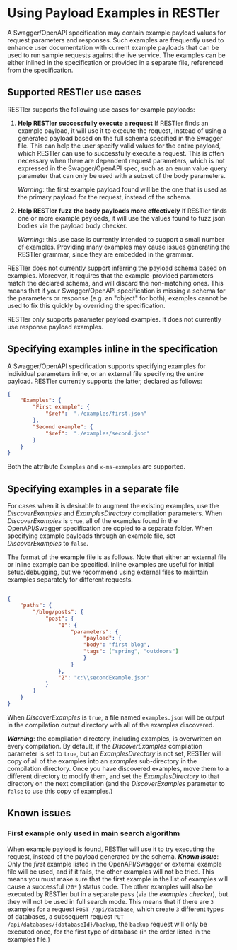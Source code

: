 # Using Payload Examples in RESTler

A Swagger/OpenAPI specification may contain example payload values for
request parameters and responses.  Such examples are frequently used
to enhance user documentation with current example payloads that can
be used to run sample requests against the live service.  The examples can be either inlined
in the specification or provided in a separate file, referenced from
the specification.

## Supported RESTler use cases

RESTler supports the following use cases for example payloads:

1. **Help RESTler successfully execute a request** If RESTler finds an example payload, it will use it to execute the request, instead of using a generated payload based on the full schema specified in the Swagger file.   This can help the user specify valid values for the entire payload, which RESTler can use to successfully execute a request.  This is often necessary when there are dependent request parameters, which is not expressed in the Swagger/OpenAPI spec, such as an enum value query parameter that can only be used with a subset of the body parameters.

   *Warning*: the first example payload found will be the one that is used as the primary payload for the request, instead of the schema.

2. **Help RESTler fuzz the body payloads more effectively**  If RESTler finds one or more example payloads, it will use the values found to fuzz json bodies via the payload body checker.

   *Warning*: this use case is currently intended to support a small number of examples.  Providing many examples may cause issues generating the RESTler grammar, since they are embedded in the grammar.

RESTler does not currently support inferring the payload schema based on examples.  Moreover, it requires that the example-provided parameters match the declared schema, and will discard the non-matching ones.  This means that if your Swagger/OpenAPI specification is missing a schema for the parameters or response (e.g. an "object" for both), examples cannot be used to fix this quickly by overriding the specification.

RESTler only supports parameter payload examples.  It does not currently use response payload examples.

## Specifying examples inline in the specification

A Swagger/OpenAPI specification supports specifying examples for individual parameters inline, or an external file specifying the entire payload.  RESTler currently supports the latter, declared as follows:

``` json
{
    "Examples": {
        "First example": {
            "$ref":  "./examples/first.json"
        },
        "Second example": {
            "$ref":  "./examples/second.json"
        }
    }
}
```

Both the attribute ```Examples``` and ```x-ms-examples``` are supported.

## Specifying examples in a separate file
For cases when  it is desirable to augment the existing examples, use the *DiscoverExamples* and *ExamplesDirectory* compilation parameters.  When *DiscoverExamples* is ```true```, all of the examples found in the OpenAPI/Swagger specification are copied to a separate folder.
When specifying example payloads through an example file, set *DiscoverExamples* to ```false```.

The format of the example file is as follows.  Note that either an external file or inline example can be specified.  Inline examples are useful for initial setup/debugging, but we recommend using external files to maintain examples separately for different requests.

```json

{
    "paths": {
        "/blog/posts": {
            "post": {
                "1": {
                    "parameters": {
                        "payload": {
                        "body": "first blog",
                        "tags": ["spring", "outdoors"]
                        }
                    }
                },
                "2": "c:\\secondExample.json"
            }
        }
    }
}

```

When *DiscoverExamples* is ```true```, a file named ```examples.json``` will be output in the compilation output directory with all of the examples discovered.

***Warning***: the compilation directory, including examples, is overwritten on every compilation.  By default, if the *DiscoverExamples* compilation parameter is set to ```true```, but an *ExamplesDirectory* is not set, RESTler will copy of all of the examples into an *examples* sub-directory in the compilation directory.  Once you have discovered examples, move them to a different directory to modify them, and set the *ExamplesDirectory* to that directory on the next compilation (and the *DiscoverExamples* parameter to ```false``` to use this copy of examples.)

## Known issues

### First example only used in main search algorithm

When example payload is found, RESTler will use it to try executing the request, instead of the payload generated by the schema.  ***Known issue***:  Only the *first* example listed in the OpenAPI/Swagger or external example file will be used, and if it fails, the other examples will not be tried.   This means you must make sure that the first example in the list of examples will cause a successful (```20*``` ) status code.  The other examples will also be executed by RESTler but in a separate pass (via the *examples checker*), but they will not be used in full search mode.  This means that if there are ```3``` examples for a request ```POST /api/database```, which create ```3``` different types of databases, a subsequent request ```PUT /api/databases/{databaseId}/backup```, the ```backup``` request will only be executed once, for the first type of database (in the order listed in the examples file.)
